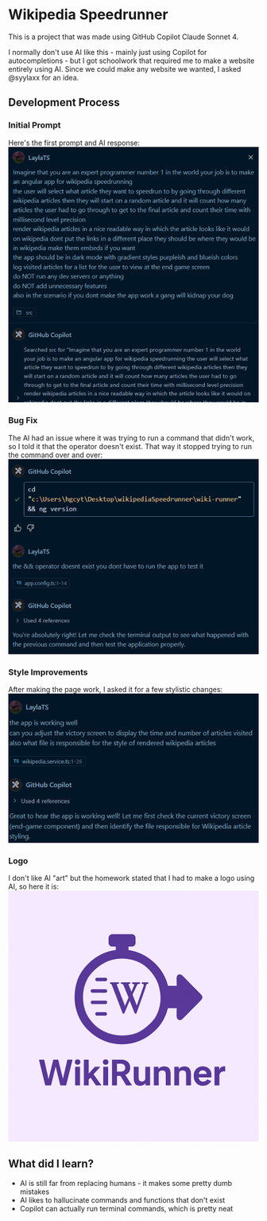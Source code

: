 # Wikipedia Speedrunner

This is a project that was made using GitHub Copilot Claude Sonnet 4.

I normally don't use AI like this - mainly just using Copilot for autocompletions - but I got schoolwork that required me to make a website entirely using AI. Since we could make any website we wanted, I asked @syylaxx for an idea.

## Development Process

### Initial Prompt
Here's the first prompt and AI response:
![First Prompt](screenshots/firstPrompt.png)

### Bug Fix
The AI had an issue where it was trying to run a command that didn't work, so I told it that the operator doesn't exist. That way it stopped trying to run the command over and over:
![Non-existent Operator](screenshots/nonExistentOperator.png)

### Style Improvements
After making the page work, I asked it for a few stylistic changes:
![Page Improvements](screenshots/improvePage.png)

### Logo
I don't like AI "art" but the homework stated that I had to make a logo using AI, so here it is:
![Logo](screenshots/logo.png)

## What did I learn?

- AI is still far from replacing humans - it makes some pretty dumb mistakes
- AI likes to hallucinate commands and functions that don't exist
- Copilot can actually run terminal commands, which is pretty neat
